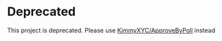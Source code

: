 # Deprecated
This project is deprecated. Please use [KimmyXYC/ApproveByPoll](https://github.com/KimmyXYC/ApproveByPoll) instead
